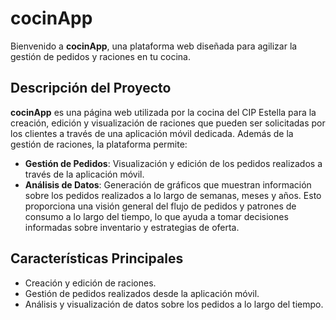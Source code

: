 # cocinApp

Bienvenido a **cocinApp**, una plataforma web diseñada para agilizar la gestión de pedidos y raciones en tu cocina.

## Descripción del Proyecto

**cocinApp** es una página web utilizada por la cocina del CIP Estella para la creación, edición y visualización de raciones que pueden ser solicitadas por los clientes a través de una aplicación móvil dedicada. Además de la gestión de raciones, la plataforma permite:

- **Gestión de Pedidos**: Visualización y edición de los pedidos realizados a través de la aplicación móvil.
- **Análisis de Datos**: Generación de gráficos que muestran información sobre los pedidos realizados a lo largo de semanas, meses y años. Esto proporciona una visión general del flujo de pedidos y patrones de consumo a lo largo del tiempo, lo que ayuda a tomar decisiones informadas sobre inventario y estrategias de oferta.

## Características Principales

- Creación y edición de raciones.
- Gestión de pedidos realizados desde la aplicación móvil.
- Análisis y visualización de datos sobre los pedidos a lo largo del tiempo.





